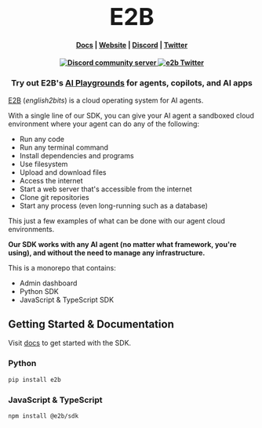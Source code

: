 <h1 align="center">
  <font size="30">
  <b>
    E2B
  </b>
  </font>
</h1>

<h4 align="center">
  <a href="https://e2b.dev/docs">Docs</a> |
  <a href="https://e2b.dev">Website</a> |
  <a href="https://discord.gg/U7KEcGErtQ">Discord</a> |
  <a href="https://twitter.com/e2b_dev">Twitter</a>
</h4>

<h4 align="center">
  <a href="https://discord.gg/U7KEcGErtQ">
    <img src="https://img.shields.io/badge/chat-on%20Discord-blue" alt="Discord community server" />
  </a>
  <a href="https://twitter.com/e2b_dev">
    <img src="https://img.shields.io/twitter/follow/infisical?label=Follow" alt="e2b Twitter" />
  </a>
</h4>

<h3 align="center">
  Try out E2B's <a href="https://e2b.dev/docs">AI Playgrounds</a> for agents, copilots, and AI apps
</h3>

[E2B](https://e2b.dev) (_english2bits_) is a cloud operating system for AI agents. 

With a single line of our SDK, you can give your AI agent a sandboxed cloud environment where your agent can do any of the following:
- Run any code
- Run any terminal command
- Install dependencies and programs
- Use filesystem
- Upload and download files
- Access the internet
- Start a web server that's accessible from the internet
- Clone git repositories
- Start any process (even long-running such as a database)

This just a few examples of what can be done with our agent cloud environments.

**Our SDK works with any AI agent (no matter what framework, you're using), and without the need to manage any infrastructure.**

This is a monorepo that contains:
- Admin dashboard
- Python SDK
- JavaScript & TypeScript SDK

## Getting Started & Documentation

Visit [docs](https://e2b.dev/docs) to get started with the SDK.

### Python
```bash
pip install e2b
```

### JavaScript & TypeScript
```bash
npm install @e2b/sdk
```
